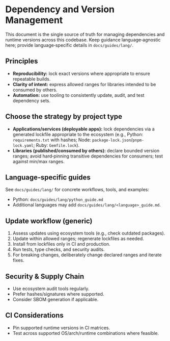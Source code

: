 # Dependency and Version Management

This document is the single source of truth for managing dependencies and runtime versions across this codebase. Keep guidance language‑agnostic here; provide language‑specific details in `docs/guides/lang/`.

## Principles
- **Reproducibility:** lock exact versions where appropriate to ensure repeatable builds.
- **Clarity of intent:** express allowed ranges for libraries intended to be consumed by others.
- **Automation:** use tooling to consistently update, audit, and test dependency sets.

## Choose the strategy by project type
- **Applications/services (deployable apps):** lock dependencies via a generated lockfile appropriate to the ecosystem (e.g., Python: `requirements.txt` with hashes; Node: `package-lock.json`/`pnpm-lock.yaml`; Ruby: `Gemfile.lock`).
- **Libraries (published/consumed by others):** declare bounded version ranges; avoid hard‑pinning transitive dependencies for consumers; test against min/max ranges.

## Language‑specific guides
See `docs/guides/lang/` for concrete workflows, tools, and examples:
- Python: `docs/guides/lang/python_guide.md`
- Additional languages may add `docs/guides/lang/<language>_guide.md`.

## Update workflow (generic)
1. Assess updates using ecosystem tools (e.g., check outdated packages).
2. Update within allowed ranges; regenerate lockfiles as needed.
3. Install from lockfiles only in CI and production.
4. Run tests, type checks, and security audits.
5. For breaking changes, deliberately change declared ranges and iterate fixes.

## Security & Supply Chain
- Use ecosystem audit tools regularly.
- Prefer hashes/signatures where supported.
- Consider SBOM generation if applicable.

## CI Considerations
- Pin supported runtime versions in CI matrices.
- Test across supported OS/arch/runtime combinations where feasible.

